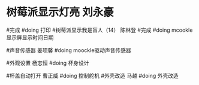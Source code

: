 # 树莓派显示灯亮  刘永豪
#完成
#doing
打印
#树莓派显示我是盲人（14）  陈林登
#完成
#doing
mcookle 显示屏显示时间日期

#声音传感器 姜项馨
#doing
moockle驱动声音传感器

#外观设置   杨志恒
#doing
杯身设计

#杯盖自动打开   曹正威
#doing
控制舵机
#外壳改造 马越
#doing
外壳改造
